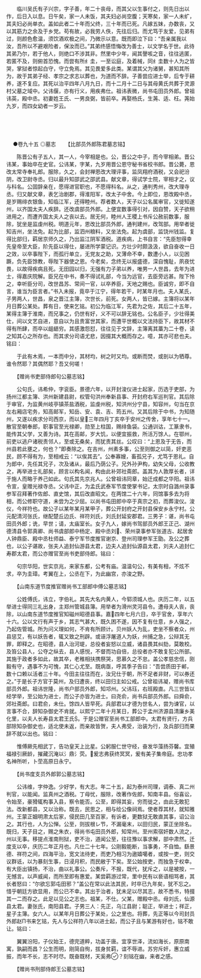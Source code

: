 <!-- { "loadSidebar": true } -->
　　临川吴氏有子兴宗，字子善，年二十丧母，而其父以生事付之，则先日出以作，后日入以息。日午矣，家一人未饭，其夫妇必尚空腹；天寒矣，家一人未纩，其夫妇必尚单衣。盖如此者二十年而父终，三十年而已死。凡嫁五妹，办数丧，又以其筋力之余及于乡党。苟有故，必我劳人佚，先往后归。而尤笃于友爱，见弟有过，则颜色愈温，须饮酒欢极之间，乃微示以意。既而即泣下曰：“吾亲属我以汝，吾所以不避艰险者，保汝而已。”其弟终感悟悔改为善士，以文学名于世。此待其弟乃尔，若于他人，则绝口不涉其非。然里中少年，闻其謦咳之音，往往逃匿，若匿不及，则俯首恐愧。而尝有所纟圭，一至讼庭，及着械，同纟圭数十人为之皆哭，掌狱者惊起白守，守立免焉。其见畏爱多此类。某谓其父为诸舅，甚知其所为，故于其弟子经、孝宗之求志以葬也，为道而不辞。子善尝应进士举，后专于耕养，遂不复应。其死以治平四年八月九日，而十二月十二日与其母黄氏共葬于灵源村父墓之域中。父讳偃，亦有行义，用疾弗仕。祖讳表微，尚书屯田员外郎。曾祖讳英，殿中丞。初妻姓王氏、一男良弼，皆前卒。再娶杨氏，生荛、适、枉。荛始九岁，而四女幼者一岁云。 
　

　




　

　
●卷九十五
◎墓志
　　【比部员外郎陈君墓志铭】

　　陈晋公有子五人，其一人，今宰相是也。公，晋公之中子，而今宰相弟。晋公讳某，事始卒在史官。公讳某，字某，九岁用晋公恩守秘书省校书郎。晋公薨，恩改太常寺奉礼郎。服除，久之，会封禅恩改大理评事，监凤翔府酒税，又会祀汾阴，改卫尉寺丞。归以最升知邵武之邵武县。献文章，得试学士院，宰相才之，议与科名。公固辞亲在，愿得进官职也，不愿得科名。从之，通判秀州，改大理寺丞。归又献文章，表乞治剧郡，得淮阳军，改太子中舍。今上即位，恩改殿中丞，是岁赐绯衣银鱼，知临江军，还得睦州。荐者数人，天子以公名属审官，又徙知遂州，以齐国太夫人疾辞。还改虞部员外郎。上便宜数事得引对，因自赞，天子欲稍进用之，而遭齐国太夫人之丧以去。居无何，睦州人王稷上书斥公赦前数事，服除，犹坐是监虔州税。明道元年，恩改比部员外郎，通判建州，改驾部。用举者徙知吉州，坐法免。起为比部，监泗州粮料，又坐法免。起为虞部，监饶州钱监。复得比部归，羁居京师久之，乃出监江阴军酒税。道疾病，上书自言：“先臣恕得幸先皇帝至大臣，阶先臣以得仕，屡进所学蒙记识。方壮少时颇汲汲，欲自奋收一日之效，以卒事陛下，而孤行单立，无党友之助，又薄命不幸，数遭小人，以见困蹶，负先臣馀教，辱陛下器使之恩。今老矣，念终无以报盛德，深自愧耻，夙夜忧畏，以故得疾病且死。无田园以归，无强有力子弟以养，唯男一人世昌，去年为进士，得嘉庆院解。臣兄在中书，奏不得试礼部，今当为远官，去臣旁远甚。陛下怜之，幸听臣分司，改世昌苏、常间一官，以卒养臣，天地之赐也。臣诚穷，即不自言，谁当为臣言者。”书入未报，竟卒于江宁，得年若干，时某年月也。夫人某氏，子男两人，世昌，泉之晋江主簿，次世长，前死。女两人，皆已嫁。主簿将以某年月日葬公某处。葬有日，使来乞铭。初公为临江军，先君为之佐，其后二十五年，某得主簿于淮南，而兄事之，仍世有好，义不可以辞无铭也。公名臣子，少壮得美仕，间以文艺自进，意自以为且贵富世其家，而遭平世概以文法持臣下，故其材不得有所肆，而卒以龃龉穷。其感激怨怼，往往见于文辞，主簿离其藁为二十卷，读之知其心之所存也。而其求分司语尤悲，因掇其大概而存之。噫，其亦可悲也夫。铭曰：

　　于此有木焉，一本而中分，其材均，树之时又均。或断而焚，或剖以为牺尊。谁令然耶？其偶然耶？吾又何嗟！

　　【赠尚书吏部侍郎句公墓志铭】

　　公句氏，讳希仲，字衮臣。景德六年，以开封浚仪进士起家，历选于吏部，为扬州江都主簿、洪州新建县尉，权管句洪州奉新县事、开封府右军巡判官。其后除于审官，为监黄州岐亭镇茶盐酒税，监虔州税，知洪州分宁县，知容州，句当在京左右厢店宅务，知高邮军，知岳、安、袁、吉、筠五州。又其后除于中书，为知随州，又遂以疾求分司西京，而以皇三年四月丁亥卒于安州之传舍，享年七十一。散官至朝奉郎，职事官至光禄卿，勋至上柱国，赐绯鱼袋。公通训诂，工篆隶书，能传其父学，又善为诗。其在高邮，岁大饥，以便宜振救，所活万馀人。在鄂州，前吏以逃户诸税责邻人，至或无桑矣，而犹责其丝。公叹曰：“上恩及于无告，而州县若此壅之，何也？”即奏除之。在吉州，州素多事，公至则御之以简，奸吏恶民，顾不得有为，至相戒云：“以俟其去”。公奉寡嫂，畜孤兄子，尤笃于恩礼。自为郎中，先任其兄子，次及诸从，最后乃荫公子。兄外孙尹构，幼失父母，公收教之，再举进士礼部矣，顾言以构名闻，构由此补郊社斋郎。盖其为人敦厚长者，详于施人而略于养己如此。句氏其先京兆人。公曾祖讳同章，始迁成都之华阳。祖讳令宣，皇赠光禄寺丞。父讳中正，为孟氏武泰军节度使掌书记，太宗时自潞州录事参军召拜著作佐郎、直史馆，其后改直昭文。在两馆二十六年，同馆事多去为将相，而公修职守道，未尝为之少屈。以尚书屯田郎中卒于真宗之初，而葬浚仪。浚仪，今祥符也。故公子以某年某月某甲子，葬公开封府之开封县保安乡永宁村。公元配清河张氏，继配楚丘边氏、祥符刘氏，刘氏封延安郡君。三男子：谌，尚书屯田员外郎；诜，早世；请，太庙室长。女子九人，嫁尚书驾部员外郎王正己、湖州德清县令郭真卿、尚书虞部郎中杨定、殿中丞刘、荣州录事参军张道古、起居舍人钟鼎臣、殿中丞杜师益、泰宁军节度推官谢京、登州司理参军王勖。及公之葬也，以公子谌故，张夫人追封仙游县太君，边夫人追封仙源县太君，刘夫人追封仁寿郡太君，而公亦赠官至尚书吏部侍郎。铭曰：

　　句宗华阳，世实京兆，来家东都，公考有庙。温温句公，有美有相，不炫不求，卒为圭璋。考翼在上，公丞在下，为此幽宫，亦浚之野。

　　【山南东道节度推官赠尚书工部郎中傅公墓志铭】

　　公姓傅氏，讳立，字伯礼。其先大名内黄人，今郓须城人也。庆历二年，以五举进士得同三礼出身，主郑州管城县簿。用举者为滑州灵河县令。遭母夫人丧，丧除，以山南东道节度推官知磁州昭德县事。嘉四年七月六日，卒于官舍，享年六十六。公以文行有声于乡，其志气甚大，既久困不遂，因不复有仕意，乡人强之，乃起佐管城。所为问义理如何，不肯有所顾计。贝州妖人为乱，吏坐不察者众，州县惩艾，有以妖告者，辄又致之刑辟。或诬浮屠道人为妖，州捕之急，公辩其无罪，即释之。在昭德，县人治河堤，总役者妄怒以立威，诸县畏其纠劾，莫敢校。及笞公县人，公夺之纵去，县人感悦，不督而功自倍，总役者亦不敢复犯公所部。其施于政者多如此，故其卒，老稚相扶携祭哭，思慕久之不怠。盖公孝慈忠信，刚毅有守，遇事不为可愧，其仁心尤至。既病亟，呼其季子告曰：“吾尝质田于郸，数十口赖以活者三十年。今田主往往而在，汝兄仕于朝，所不足者非财，可以券还之。”于是长子方官于莫州，及归遭丧，终以田归主如公戒。公曾祖讳凝，赠尚书库部员外郎。祖讳世隆，尚书户部员外郎，知邛州。父讳珏，右班殿直。凡三世皆以经学举，至公始为进士，而公子亦皆为进士。曰尧俞，尚书兵部员外郎。曰舜俞，郊社斋郎。曰君俞，未仕。馀四人皆早死。兵部君以才德为世名人，尝为谏官，以言事不合，辞知杂御史不肯就。以熙宁二年十月某日，葬公于孟州济源县清廉乡美化里，以夫人长寿县太君王氏。于是公赠官至尚书工部郎中。太君有贤行，方兵部除知杂御史也，适北使未返，而亲故皆贺，夫人弗受，治装为行，及兵部归而果辞不就以出也。铭曰：

　　惟傅厥先相武丁，告功皇天上比星。公躬服仁世守经，奋发华藻扬芬馨。宜殖福禄引厥龄，摧藏沉淹以氵鼎氵荧。爰志弗获终冥冥，爰有美子集帝庭。忠功孝名神所听，卜茔高原日永宁。

　　【尚书度支员外郎郭公墓志铭】

　　公讳维，字仲逸。少好学，有大志。年二十五，起为泰州司理，调泰、真二州判官，以能闻。监真州之酒税。丁母忧，服除，改著作佐郎，知南丰县。俗喜讼，令始至，豪猾辄构事入县，察令能否。公至，即得其妄，穷而徙之，由此无敢犯法。改新都县，又以治称。既去，民思之，相与绘公像祠焉。使者荐其材，就知雅州。王蒙正姻明肃太后家，侵民田几至百家，有诉者，更数狱无敢直其事，诏公治之。其行也，人为公惮。公至，则拔根レ节，不漏毫末，以田归民，蒙正坐除名。既归，天子目之，赐之朱衣，得尚书屯田员外郎，知常州。至州索宿奸数人流之，州以无事。移提点淮南刑狱，吏不治，道闻公至，往往豫以事求解，部中肃然。迁度支以卒，庆历二年正月也。凡仕二十七年。公刚毅能断，当事勇，不自恤。繇景德、祥符之间，四海平治，宽文法待吏，而吏乃相习为遨嬉噶者，或按一吏，则交议群诋，以为暴刻生事，日浸月积，而民敝于下矣。至公始按吏，而独急于权幸。有大臣出镇扬，不治，曲以礼事公。公奏斥，不报，既代，犹斥之，以是被按，一无憾言。以声威闻，而所至即有惠爱。某尝羁游过常，里中民有以亵语相骂者，其长者怒曰：“尔欲忘郭屯田邪？”盖公在常以此法其民，时卒已九年矣，犹不忘之。惜乎朝廷方欲显用，而公已不幸。其出于治者，犹未足以尽其志，故不悉书，特掇其一二而存之。此足以见公之志也。祖某，不仕。父某，赠殿中丞。母刘氏，仙源县太君。妻张氏，南阳县君。子男三人：先正，乌江县尉；聪正，举进士；祥正，星子主簿。女六人。以某年月日葬公于某处，公之里也。将葬，先正等以今司封员外郎赵П书来乞铭，先人与公祥符八年以进士起，而公子且与某游有好也，铭不敢让。铭曰：

　　翼翼汾阳，子仪始王，德完道粹，功盖于唐。宜享世泽，流如海长，原原南寓，孰嗣而昌？公生而明，刚简自徇，拔身贫羁，谊不辱进。苏穷斥奸，惠立威振，而年不长，志不时尽。既奋既材，天奚弗？刻铭在幽，来者之感。

　　【赠尚书刑部侍郎王公墓志铭】

